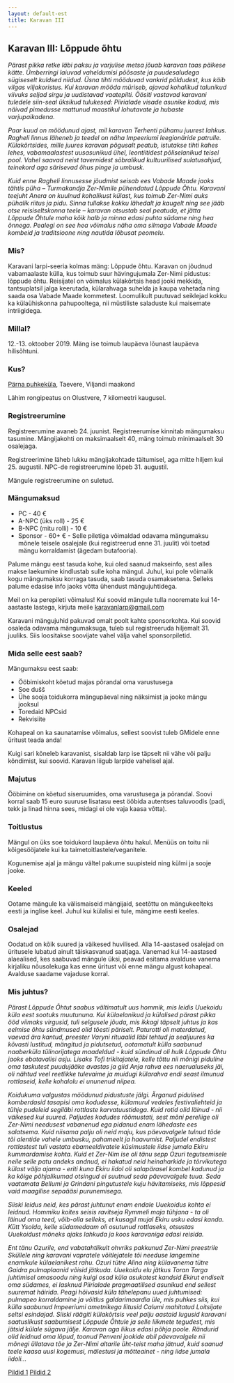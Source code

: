 ```yaml
---
layout: default-est
title: Karavan III
---
```

## Karavan III: Lõppude õhtu

_Pärast pikka retke läbi paksu ja varjulise metsa jõuab karavan taas päikese kätte. Ümberringi laiuvad vaheldumisi põõsaste ja puudesaludega sügiseselt kuldsed niidud. Üsna tihti mööduvad vankrid põldudest, kus käib vilgas viljakoristus. Kui karavan mööda müriseb, ajavad kohalikud talunikud viivuks seljad sirgu ja uudistavad vaatepilti. Öösiti vastavad karavani tuledele siin-seal üksikud tulukesed: Piirialade visade asunike kodud, mis näivad pimedusse mattunud maastikul lohutavate ja hubaste varjupaikadena._

_Paar kuud on möödunud ajast, mil karavan Terhenti pühamu juurest lahkus. Ragheli linnus läheneb ja teedel on näha Impeeriumi leegionäride patrulle. Külakõrtsides, mille juures karavan põgusalt peatub, istutakse tihti kahes lehes, vabamaalastest uusasunikud ühel, leontiitidest põliselanikud teisel pool. Vahel saavad neist tavernidest sõbralikud kultuurilised sulatusahjud, teinekord aga särisevad õhus pinge ja umbusk._

_Kuid enne Ragheli linnusesse jõudmist seisab ees Vabade Maade jaoks tähtis püha – Turmakandja Zer-Nimile pühendatud Lõppude Õhtu. Karavani teejuht Anera on kuulnud kohalikust külast, kus toimub Zer-Nimi auks pühalik riitus ja pidu. Sinna tullakse kokku lähedalt ja kaugelt ning see jääb otse reisiseltskonna teele – karavan otsustab seal peatuda, et jätta Lõppude Õhtule maha kõik halb ja minna edasi puhta südame ning hea õnnega. Pealegi on see hea võimalus näha oma silmaga Vabade Maade kombeid ja traditsioone ning nautida lõbusat peomelu._

### Mis?

Karavani larpi-seeria kolmas mäng: Lõppude õhtu. Karavan on jõudnud vabamaalaste külla, kus toimub suur hävingujumala Zer-Nimi pidustus: lõppude õhtu. Reisijatel on võimalus külakõrtsis head jooki mekkida, tantsuplatsil jalga keerutada, külarahvaga suhelda ja kaupa vahetada ning saada osa Vabade Maade kommetest. Loomulikult puutuvad seiklejad kokku ka külaühiskonna pahupooltega, nii müstiliste saladuste kui maisemate intriigidega.

### Millal?

12.-13. oktoober 2019. Mäng ise toimub laupäeva lõunast laupäeva hilisõhtuni.

### Kus?

[Pärna puhkeküla](https://goo.gl/maps/W3ykQL12H2w19aLM6), Taevere, Viljandi maakond

Lähim rongipeatus on Olustvere, 7 kilomeetri kaugusel.

### Registreerumine

Registreerumine avaneb 24. juunist. Registreerumise kinnitab mängumaksu tasumine. Mängijakohti on maksimaalselt 40, mäng toimub minimaalselt 30 osalejaga.

Registreerimine läheb lukku mängijakohtade täitumisel, aga mitte hiljem kui 25. augustil. NPC-de registreerumine lõpeb 31. augustil. 

Mängule registreerumine on suletud.

### Mängumaksud

* PC - 40 €
* A-NPC (üks roll) - 25 €
* B-NPC (mitu rolli) - 10 €
* Sponsor - 60+ € - Selle piletiga võimaldad odavama mängumaksu mõnele teisele osalejale (kui registreerud enne 31. juulit) või toetad mängu korraldamist (ägedam butafooria). 

Palume mängu eest tasuda kohe, kui oled saanud makseinfo, sest alles makse laekumine kindlustab sulle koha mängul. Juhul, kui pole võimalik kogu mängumaksu korraga tasuda, saab tasuda osamaksetena. Selleks palume edasise info jaoks võtta ühendust mängujuhtidega.

Meil on ka perepileti võimalus! Kui soovid mängule tulla nooremate kui 14-aastaste lastega, kirjuta meile karavanlarp@gmail.com

Karavani mängujuhid pakuvad omalt poolt kahte sponsorkohta. Kui soovid osaleda odavama mängumaksuga, tuleb sul registreeruda hiljemalt 31. juuliks. Siis loositakse soovijate vahel välja vahel sponsorpiletid.

### Mida selle eest saab?

Mängumaksu eest saab:

* Ööbimiskoht köetud majas põrandal oma varustusega
* Soe dušš
* Ühe sooja toidukorra mängupäeval ning näksimist ja jooke mängu jooksul
* Toredaid NPCsid
* Rekvisiite

Kohapeal on ka saunatamise võimalus, sellest soovist tuleb GMidele enne üritust teada anda! 

Kuigi sari kõneleb karavanist, sisaldab larp ise täpselt nii vähe või palju kõndimist, kui soovid. Karavan liigub larpide vahelisel ajal.

### Majutus

Ööbimine on köetud siseruumides, oma varustusega ja põrandal. Soovi korral saab 15 euro suuruse lisatasu eest ööbida autentses taluvoodis (padi, tekk ja linad hinna sees, midagi ei ole vaja kaasa võtta).

### Toitlustus

Mängul on üks soe toidukord laupäeva õhtu hakul. Menüüs on toitu nii kõigesööjatele kui ka taimetoitlastele/veganitele. 

Kogunemise ajal ja mängu vältel pakume suupisteid ning külmi ja sooje jooke.

### Keeled

Ootame mängule ka välismaiseid mängijaid, seetõttu on mängukeelteks eesti ja inglise keel. Juhul kui külalisi ei tule, mängime eesti keeles.

### Osalejad

Oodatud on kõik suured ja väikesed huvilised. Alla 14-aastased osalejad on üritusele lubatud ainult täiskasvanud saatjaga. Vanemad kui 14-aastased alaealised, kes saabuvad mängule üksi, peavad esitama avalduse vanema kirjaliku nõusolekuga kas enne üritust või enne mängu algust kohapeal. Avalduse saadame vajaduse korral. 

<h3 id="description">Mis juhtus?</h3>

_Pärast Lõppude Õhtut saabus vältimatult uus hommik, mis leidis Uuekoidu küla eest sootuks muutununa. Kui külaelanikud ja külalised pärast pikka ööd viimaks virgusid, tuli selgusele jõuda, mis ikkagi täpselt juhtus ja kas eelmise õhtu sündmused olid tõesti päriselt. Paturotti oli materdatud, vaevad ära kantud, preester Varyni rituaalid läbi tehtud ja sealjuures ka kõvasti lustitud, mängitud ja pidutsetud, ootamatult külla saabunud naaberküla tülinorijatega maadeldud - kuid sündinud oli hulk Lõppude Õhtu jaoks ebatavalisi asju. Lisaks Tofi trikitajatele, kelle tõttu nii mõnigi piduline oma taskutest puudujääke avastas ja giid Anja rahva ees naerualuseks jäi, oli nähtud veel reetlikke tulevaime ja muidugi külarahva endi seast ilmunud rottlaseid, kelle kohalolu ei ununenud niipea._

_Koidukuma valgustas möödunud pidustuste jälgi. Ärganud pidulised komberdasid tasapisi oma kodudesse, külamurul vedeles festivaliehteid ja tühje pudeleid segiläbi rottlaste karvatuustidega. Kuid rotid olid läinud - nii väikesed kui suured. Paljudes kodudes rõõmustati, sest mõni pereliige oli Zer-Nimi needusest vabanenud ega pidanud enam lähedaste ees salatsema. Kuid niisama palju oli neid maju, kus päevavalgele tulnud tõde tõi alentide vahele umbusku, pahameelt ja haavumist. Paljudel endistest rottlastest tuli vastata ebameeldivatele küsimustele iidse jumala Ekiru kummardamise kohta. Kuid et Zer-Nim ise oli tänu sepp Ozuri tegutsemisele neile selle patu andeks andnud, ei hakatud neid heinaharkide ja tõrvikutega külast välja ajama - eriti kuna Ekiru iidol oli salapärasel kombel kadunud ja ka kõige põhjalikumad otsingud ei suutnud seda päevavalgele tuua. Seda vaatamata Bellumi ja Grindani pingutustele kuju hävitamiseks, mis lõppesid vaid maagilise sepaääsi purunemisega._

_Siiski leidus neid, kes pärast juhtunut enam endale Uuekoidus kohta ei leidnud. Hommiku koites seisis ravitseja Rymmeli maja tühjana - ta oli läinud oma teed, võib-olla selleks, et kusagil mujal Ekiru usku edasi kanda. Kütt Ysolda, kelle südamedaam oli osutunud rottlaseks, otsustas Uuekoidust mõneks ajaks lahkuda ja koos karavaniga edasi reisida._

_Ent tänu Ozurile, end vabatahtlikult ohvriks pakkunud Zer-Nimi preestrile Sküllele ning karavani vapratele võitlejatele tõi needuse langemine enamikule külaelanikest rahu. Ozuri tütre Alina ning külavanema tütre Gaidra pulmaplaanid võisid jätkuda. Uuekoidu elu jätkus Toran Targa juhtimisel omasoodu ning kuigi osad küla asukatest kandsid Ekirut endiselt oma südames, ei lasknud Piirialade pragmaatilised asunikud end sellest suuremat häirida. Peagi hõivasid küla tähelepanu uued juhtumised: pulmapeo korraldamine ja võitlus galdarimaardla üle, mis puhkes siis, kui külla saabunud Impeeriumi ametnikega liitusid Calumi mahitatud Loitsijate seltsi esindajad. Siiski räägiti külakõrtsis veel palju aastaid lugusid karavani saatuslikust saabumisest Lõppude Õhtule ja selle liikmete tegudest, mis jätsid külale sügava jälje.
Karavan aga liikus edasi põhja poole. Rändurid olid leidnud oma lõpud, toonud Penveni jookide abil päevavalgele nii mõnegi üllatava tõe ja Zer-Nimi altarile üht-teist maha jätnud, kuid saanud teele kaasa uusi kogemusi, mälestusi ja mõtteainet - ning iidse jumala iidoli..._


[Pildid 1](https://photos.app.goo.gl/2Y9X6VvjQD32zFcu9) 
[Pildid 2](https://photos.app.goo.gl/eXinCMemcDjPRJb48)
